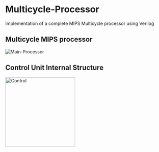 # Multicycle-Processor
Implementation of a complete MIPS Multicycle processor using Verilog
## Multicycle MIPS processor
![Main-Processor](https://github.com/KeshavBaldeva/Multicycle-Processor/assets/152970391/f4a9920d-16f9-4066-9999-e18cfddfcefc)
## Control Unit Internal Structure
<img width="219" alt="Control" src="https://github.com/KeshavBaldeva/Multicycle-Processor/assets/152970391/6a8e0c1c-6075-42a2-bf28-5a3930c23884">
